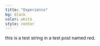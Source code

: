 ```yaml
---
title: "Experience"
bg: black
color: white
style: center
---
```


this is a test string in a test post named red.
